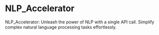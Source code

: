 # NLP_Accelerator
NLP_Accelerator: Unleash the power of NLP with a single API call. Simplify complex natural language processing tasks effortlessly.
